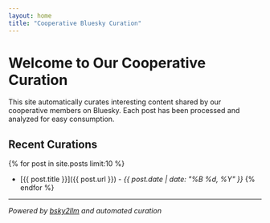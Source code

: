 ```yaml
---
layout: home
title: "Cooperative Bluesky Curation"
---
```


# Welcome to Our Cooperative Curation

This site automatically curates interesting content shared by our cooperative members on Bluesky. Each post has been processed and analyzed for easy consumption.

## Recent Curations

{% for post in site.posts limit:10 %}
- [{{ post.title }}]({{ post.url }}) - *{{ post.date | date: "%B %d, %Y" }}*
{% endfor %}

---

*Powered by [bsky2llm](https://github.com/circularmachines/bsky2llm) and automated curation*
